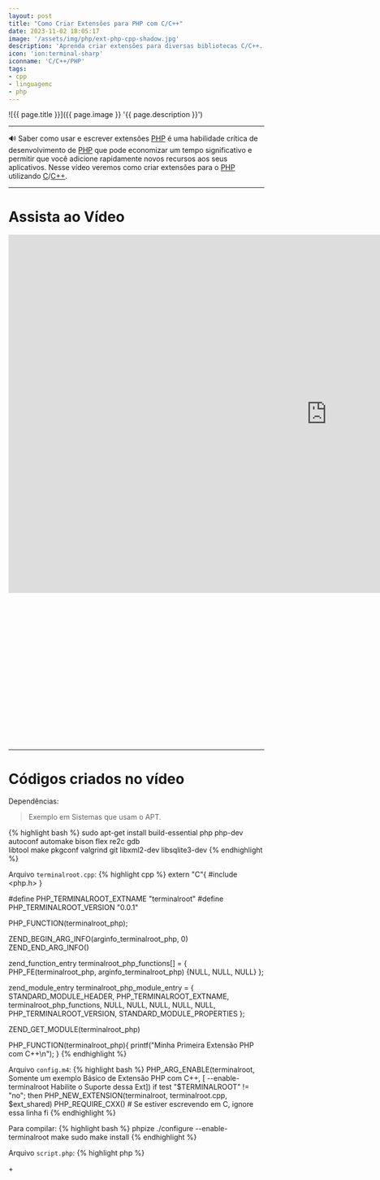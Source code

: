 ```yaml
---
layout: post
title: "Como Criar Extensões para PHP com C/C++"
date: 2023-11-02 18:05:17
image: '/assets/img/php/ext-php-cpp-shadow.jpg'
description: 'Aprenda criar extensões para diversas bibliotecas C/C++.'
icon: 'ion:terminal-sharp'
iconname: 'C/C++/PHP'
tags:
- cpp
- linguagemc
- php
---
```


![{{ page.title }}]({{ page.image }} '{{ page.description }}')

---

🔊 Saber como usar e escrever extensões [PHP](https://terminalroot.com.br/php) é uma habilidade crítica de desenvolvimento de [PHP](https://terminalroot.com.br/tags#php) que pode economizar um tempo significativo e permitir que você adicione rapidamente novos recursos aos seus aplicativos. Nesse vídeo veremos como criar extensões para o [PHP](https://terminalroot.com.br/php) utilizando [C](https://terminalroot.com.br/tags#linguagemc)/[C++](https://terminalroot.com.br/cpp).

---

# Assista ao Vídeo

<iframe width="1253" height="705" src="https://www.youtube.com/embed/1LpR2EYxCMQ" title="YouTube video player" frameborder="0" allow="accelerometer; autoplay; clipboard-write; encrypted-media; gyroscope; picture-in-picture" allowfullscreen></iframe>  


<!-- SQUARE - GAMES ROOT -->
<script async src="//pagead2.googlesyndication.com/pagead/js/adsbygoogle.js"></script>
<ins class="adsbygoogle"
style="display:inline-block;width:336px;height:280px"
data-ad-client="ca-pub-2838251107855362"
data-ad-slot="5351066970"></ins>
<script>
(adsbygoogle = window.adsbygoogle || []).push({});
</script>

---

# Códigos criados no vídeo

Dependências:
> Exemplo em Sistemas que usam o APT.

{% highlight bash %}
sudo apt-get install build-essential php php-dev \
             autoconf automake bison flex re2c gdb \
             libtool make pkgconf valgrind git libxml2-dev libsqlite3-dev
{% endhighlight %}

Arquivo `terminalroot.cpp`:
{% highlight cpp %}
extern "C"{
  #include <php.h>
}

#define PHP_TERMINALROOT_EXTNAME "terminalroot"
#define PHP_TERMINALROOT_VERSION "0.0.1"

PHP_FUNCTION(terminalroot_php);

ZEND_BEGIN_ARG_INFO(arginfo_terminalroot_php, 0)
ZEND_END_ARG_INFO()

zend_function_entry terminalroot_php_functions[] = {
    PHP_FE(terminalroot_php, arginfo_terminalroot_php)
    {NULL, NULL, NULL}
};

zend_module_entry terminalroot_php_module_entry = {
    STANDARD_MODULE_HEADER,
    PHP_TERMINALROOT_EXTNAME,
    terminalroot_php_functions,
    NULL,
    NULL,
    NULL,
    NULL,
    NULL,
    PHP_TERMINALROOT_VERSION,
    STANDARD_MODULE_PROPERTIES
};

ZEND_GET_MODULE(terminalroot_php)

PHP_FUNCTION(terminalroot_php){
    printf("Minha Primeira Extensão PHP com C++\n");
}
{% endhighlight %}

Arquivo `config.m4`:
{% highlight bash %}
PHP_ARG_ENABLE(terminalroot, Somente um exemplo Básico de Extensão PHP com C++, [ --enable-terminalroot Habilite o Suporte dessa Ext])
if test "$TERMINALROOT" != "no"; then
    PHP_NEW_EXTENSION(terminalroot, terminalroot.cpp, $ext_shared)
    PHP_REQUIRE_CXX() # Se estiver escrevendo em C, ignore essa linha
fi
{% endhighlight %}

Para compilar:
{% highlight bash %}
phpize
./configure --enable-terminalroot
make
sudo make install
{% endhighlight %}

Arquivo `script.php`:
{% highlight php %}
<?php
    terminalroot_php();
{% endhighlight %}

Rodar o arquivo PHP com a extensão:
{% highlight bash %}
php -dextension=terminalroot script.php
{% endhighlight %}

---

# Links úteis
+ <https://terminalroot.com.br/2023/10/crie-jogos-2d-com-php-e-raylib.html>
+ <https://www.zend.com/resources/writing-php-extensions>



